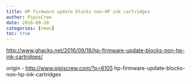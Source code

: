 ```yaml
---
title: HP firmware update blocks non-HP ink cartridges
author: PipisCrew
date: 2016-09-20
categories: [news]
toc: true
---
```


http://www.ghacks.net/2016/09/18/hp-firmware-update-blocks-non-hp-ink-cartridges/

origin - http://www.pipiscrew.com/?p=6105 hp-firmware-update-blocks-non-hp-ink-cartridges